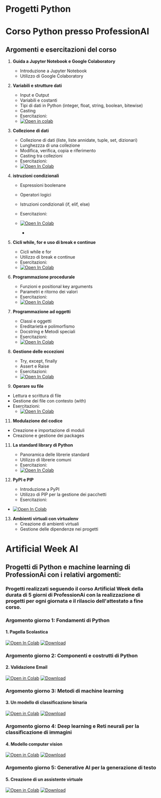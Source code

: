 <!-- # progett_python -->
# Progetti Python

# Corso Python presso ProfessionAI

## Argomenti e esercitazioni del corso

1. **Guida a Jupyter Notebook e Google Colaboratory**
   - Introduzione a Jupyter Notebook
   - Utilizzo di Google Colaboratory

2. **Variabili e strutture dati**
   - Input e Output
   - Variabili e costanti
   - Tipi di dati in Python (integer, float, string, boolean, bitewise)
   - Casting
   - Esercitazioni:
   - [![Open in colab](https://colab.research.google.com/assets/colab-badge.svg)](https://colab.research.google.com/drive/1qDiOsha9DXUOT420CciRIBZrYPjp7LsU?usp=drive_link)


3. **Collezione di dati**
   - Collezione di dati (liste, liste annidate, tuple, set, dizionari)
   - Lunghezzza di una collezione
   - Modifica, verifica, copia e riferimento
   - Casting tra collezioni
   - Esercitazioni:
   - [![Open In Colab](https://colab.research.google.com/assets/colab-badge.svg)](https://colab.research.google.com/drive/1y5P1XfQ4it6g8K7K2S73KXDbtrpR3vjk?usp=sharing)


4. **istruzioni condizionali**
   - Espressioni boolenane
   - Operatori logici
   - Istruzioni condizionali (if, elif, else)
   - Esercitazioni:
   - [![Open In Colab](https://colab.research.google.com/assets/colab-badge.svg)](https://colab.research.google.com/drive/1y5P1XfQ4it6g8K7K2S73KXDbtrpR3vjk?usp=sharing)

     - 
6. **Cicli while, for e uso di break e continue**
   - Cicli while e for
   - Utilizzo di break e continue
   - Esercitazioni:
   - [![Open In Colab](https://colab.research.google.com/assets/colab-badge.svg)](https://colab.research.google.com/drive/1Odft5-ylC48AZ1QHtStwGKa-0y5Q7HiP?usp=drive_link)


7. **Programmazione procedurale**
   - Funzioni e positional key arguments
   - Parametri e ritorno dei valori
   - Esercitazioni:
   - [![Open In Colab](https://colab.research.google.com/assets/colab-badge.svg)](https://colab.research.google.com/drive/1dKm52bDnvaPbOe-Yiv_qlTI0KqmK0B5M?usp=drive_link)


8. **Programmazione ad oggetti**
   - Classi e oggetti
   - Ereditarietà e polimorfismo
   - Docstring e Metodi speciali
   - Esercitazioni:
   - [![Open In Colab](https://colab.research.google.com/assets/colab-badge.svg)](https://colab.research.google.com/drive/1dqqjuc8iUesKdmaZlYjuwRW1bgo5nqVO?usp=drive_link)


9. **Gestione delle eccezioni**
   - Try, except, finally
   - Assert e Raise
   - Esercitazioni:
   - [![Open In Colab](https://colab.research.google.com/assets/colab-badge.svg)](https://colab.research.google.com/drive/1YVWZ78sfFbr3U3Pd8HAJ5sC1K8VEzDxT?usp=drive_link)

10. **Operare su file**
   - Lettura e scrittura di file
   - Gestione dei file con contesto (with)
   - Esercitazioni:
     - [![Open In Colab](https://colab.research.google.com/assets/colab-badge.svg)](https://colab.research.google.com/drive/1Gv4F0D0rc6HcQV98UdXWPRQnZJ8v2j7r?usp=drive_link)


11. **Modulazione del codice**
   - Creazione e importazione di moduli
   - Creazione e gestione dei packages

11. **La standard library di Python**
    - Panoramica delle librerie standard
    - Utilizzo di librerie comuni
    - Esercitazioni:
    - [![Open In Colab](https://colab.research.google.com/assets/colab-badge.svg)](https://colab.research.google.com/drive/1-H2wVBXOBt1s-ls7LTIbqgRleNV17CyP?usp=drive_link)

12. **PyPI e PIP**
    - Introduzione a PyPI
    - Utilizzo di PIP per la gestione dei pacchetti
    - Esercitazioni:
   - [![Open In Colab](https://colab.research.google.com/assets/colab-badge.svg)](https://colab.research.google.com/drive/1VE6yjpB9WwkHhsIQwPp12FC6RIpwnobX?usp=drive_link)


13. **Ambienti virtuali con virtualenv**
    - Creazione di ambienti virtuali
    - Gestione delle dipendenze nei progetti



# Artificial Week AI

## Progetti di Python e machine learning di ProfessionAi con i relativi argomenti:
### Progetti realizzati seguendo il corso Artificial Week della durata di 5 giorni di ProfessionAi con la realizzazione di progetti per ogni giornata e il rilascio dell'attestato a fine corso.

### Argomento giorno 1: Fondamenti di Python
#### 1. Pagella Scolastica
   [![Open In Colab](https://colab.research.google.com/assets/colab-badge.svg)](https://colab.research.google.com/drive/19HiSkpnZaje_M6K-DGRaulw7QZ9LoKop?usp=sharing)
   [![Download](https://img.shields.io/badge/Download-File-blue.svg)](Pagella_scolastica.py)
   
### Argomento giorno 2: Componenti e costrutti di Python
#### 2. Validazione Email
[![Open in Colab](https://colab.research.google.com/assets/colab-badge.svg)](https://colab.research.google.com/drive/1vHL4H8sjVG7Qp6zcqXkYzgY6ypSGsumo?usp=sharing)
[![Download](https://img.shields.io/badge/Download-File-blue.svg)](Validazione_email.py)

### Argomento giorno 3: Metodi di machine learning
#### 3. Un modello di classificazione binaria
[![Open in Colab](https://colab.research.google.com/assets/colab-badge.svg)](https://colab.research.google.com/drive/18OZXU3h1lGXKbZtHlpcmi300YrSSAeRo?usp=sharing)
[![Download](https://img.shields.io/badge/Download-File-blue.svg)](Modello_di_classificazione.py)

### Argomento giorno 4: Deep learning e Reti neurali per la classificazione di immagini
#### 4. Modello computer vision
 [![Open in Colab](https://colab.research.google.com/assets/colab-badge.svg)](https://colab.research.google.com/drive/1PunSiNxZDaRuEiLZSRKk_kuVNnRAQ7kg?usp=sharing)
 [![Download](https://img.shields.io/badge/Download-File-blue)](Modello_di_computer_vision.py)

### Argomento giorno 5: Generative AI per la generazione di testo
#### 5. Creazione di un assistente virtuale
[![Open in Colab](https://colab.research.google.com/assets/colab-badge.svg)](https://colab.research.google.com/drive/1gkFUohyNac0E-uO8HdwgS59neCjCvLUy?usp=sharing)
 [![Download](https://img.shields.io/badge/Download-File-blue)](Assistente_virtuale.py)
